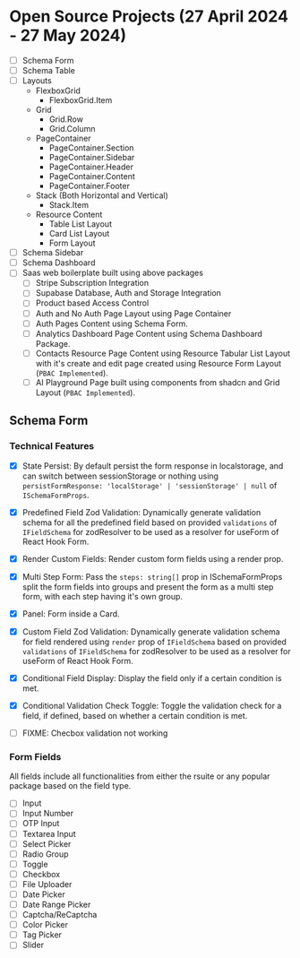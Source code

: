 # Open Source Projects (27 April 2024 - 27 May 2024)

- [ ] Schema Form
- [ ] Schema Table
- [ ] Layouts
  - FlexboxGrid
    - FlexboxGrid.Item
  - Grid
    - Grid.Row
    - Grid.Column
  - PageContainer
    - PageContainer.Section
    - PageContainer.Sidebar
    - PageContainer.Header
    - PageContainer.Content
    - PageContainer.Footer
  - Stack (Both Horizontal and Vertical)
    - Stack.Item
  - Resource Content
    - Table List Layout
    - Card List Layout
    - Form Layout
- [ ] Schema Sidebar
- [ ] Schema Dashboard
- [ ] Saas web boilerplate built using above packages
  - [ ] Stripe Subscription Integration
  - [ ] Supabase Database, Auth and Storage Integration
  - [ ] Product based Access Control
  - [ ] Auth and No Auth Page Layout using Page Container
  - [ ] Auth Pages Content using Schema Form.
  - [ ] Analytics Dashboard Page Content using Schema Dashboard Package.
  - [ ] Contacts Resource Page Content using Resource Tabular List Layout with it's create and edit page created using Resource Form Layout (`PBAC Implemented`).
  - [ ] AI Playground Page built using components from shadcn and Grid Layout (`PBAC Implemented`).

## Schema Form

### Technical Features

- [x] State Persist: By default persist the form response in localstorage, and can switch between sessionStorage or nothing using `persistFormResponse: 'localStorage' | 'sessionStorage' | null` of `ISchemaFormProps`.
- [x] Predefined Field Zod Validation: Dynamically generate validation schema for all the predefined field based on provided `validations` of `IFieldSchema` for zodResolver to be used as a resolver for useForm of React Hook Form.
- [x] Render Custom Fields: Render custom form fields using a render prop.
- [x] Multi Step Form: Pass the `steps: string[]` prop in ISchemaFormProps split the form fields into groups and present the form as a multi step form, with each step having it's own group.
- [x] Panel: Form inside a Card.
- [x] Custom Field Zod Validation: Dynamically generate validation schema for field rendered using `render` prop of `IFieldSchema` based on provided `validations` of `IFieldSchema` for zodResolver to be used as a resolver for useForm of React Hook Form.
- [x] Conditional Field Display: Display the field only if a certain condition is met.
- [x] Conditional Validation Check Toggle: Toggle the validation check for a field, if defined, based on whether a certain condition is met.

- [ ] FIXME: Checbox validation not working

### Form Fields

All fields include all functionalities from either the rsuite or any popular package based on the field type.

- [ ] Input
- [ ] Input Number
- [ ] OTP Input
- [ ] Textarea Input
- [ ] Select Picker
- [ ] Radio Group
- [ ] Toggle
- [ ] Checkbox
- [ ] File Uploader
- [ ] Date Picker
- [ ] Date Range Picker
- [ ] Captcha/ReCaptcha
- [ ] Color Picker
- [ ] Tag Picker
- [ ] Slider
<!-- - [ ] Currency Picker
- [ ] Phone Number Picker
- [ ] Time Picker
- [ ] Time Range Picker
- [ ] Map Picker
- [ ] Credit Card Picker -->

